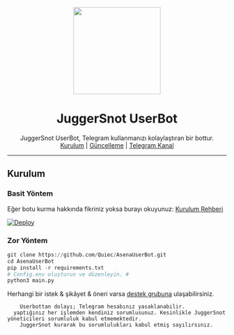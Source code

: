 <div align="center">
  <img src="https://i.hizliresim.com/CkMQjH.jpg" width="200" height="200">
  <h1>JuggerSnot UserBot</h1>
</div>
<p align="center">
    JuggerSnot UserBot, Telegram kullanmanızı kolaylaştıran bir bottur.
    <br>
        <a href="https://github.com/quiec/AsenaUserBot/blob/master/README.md#kurulum">Kurulum</a> |
        <a href="https://github.com/Quiec/AsenaUserBot/wiki/G%C3%BCncelleme">Güncelleme</a> |
        <a href="https://t.me/legends_of_telegram">Telegram Kanal</a>
    <br>
</p>

----

## Kurulum
### Basit Yöntem
Eğer botu kurma hakkında fikriniz yoksa burayı okuyunuz: [Kurulum Rehberi](https://github.com/Quiec/AsenaUserBot/wiki/Kurulum/)

[![Deploy](https://www.herokucdn.com/deploy/button.svg)](https://heroku.com/deploy?template=https://github.com/Quiec/AsenaUserBot)
### Zor Yöntem
```python
git clone https://github.com/Quiec/AsenaUserBot.git
cd AsenaUserBot
pip install -r requirements.txt
# Config.env oluşturun ve düzenleyin. #
python3 main.py
```
 
Herhangi bir istek & şikâyet & öneri varsa [destek grubuna](https://t.me/legends_of_telegram) ulaşabilirsiniz.

```
    Userbottan dolayı; Telegram hesabınız yasaklanabilir.
  yaptığınız her işlemden kendiniz sorumlusunuz. Kesinlikle JuggerSnot yöneticileri sorumluluk kabul etmemektedir.
    JuggerSnot kurarak bu sorumlulukları kabul etmiş sayılırsınız.
```
